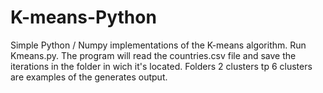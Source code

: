 # K-means-Python
Simple Python / Numpy implementations of the K-means algorithm.
Run Kmeans.py. The program will read the countries.csv file and save the iterations in the folder in wich it's located. Folders 2 clusters tp 6 clusters are examples of the generates output.
